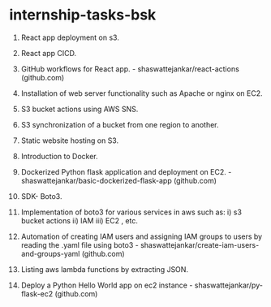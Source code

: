 # internship-tasks-bsk


1. React app deployment on s3.

2. React app CICD.

3. GitHub workflows for React app. - shaswattejankar/react-actions (github.com)

4. Installation of web server functionality such as Apache or nginx on EC2.

5. S3 bucket actions using AWS SNS.

6. S3 synchronization of a bucket from one region to another.

7. Static website hosting on S3.

8. Introduction to Docker.

9. Dockerized Python flask application and deployment on EC2. - shaswattejankar/basic-dockerized-flask-app (github.com)

10. SDK- Boto3.

11. Implementation of boto3 for various services in aws such as: 
  i) s3 bucket actions 
  ii) IAM
  iii) EC2 , etc.

13. Automation of creating IAM users and assigning IAM groups to users by reading the .yaml file using boto3 - shaswattejankar/create-iam-users-and-groups-yaml (github.com)

13. Listing aws lambda functions by extracting JSON.

14. Deploy a Python Hello World app on ec2 instance - shaswattejankar/py-flask-ec2 (github.com)

